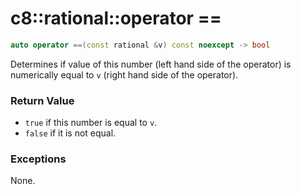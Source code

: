 # c8::rational::operator == #

```cpp
auto operator ==(const rational &v) const noexcept -> bool
```

Determines if value of this number (left hand side of the operator) is numerically equal to `v` (right hand side of the operator).

### Return Value ###

* `true` if this number is equal to `v`.
* `false` if it is not equal.

### Exceptions ###

None.

